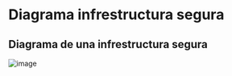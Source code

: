 # Diagrama infrestructura segura
## Diagrama de una infrestructura segura
![image](https://github.com/ISCDDev/Diagramas/assets/165925982/03369e96-7110-4429-adcb-5b3c97a63f72)
